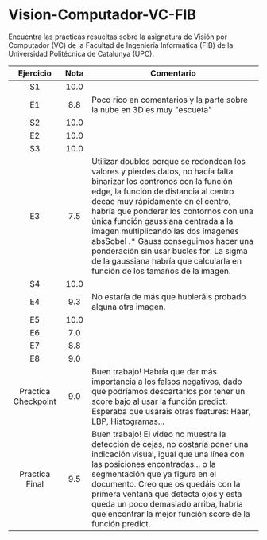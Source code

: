# Vision-Computador-VC-FIB
Encuentra las prácticas resueltas sobre la asignatura de Visión por Computador (VC) de la Facultad de Ingeniería Informática (FIB) de la Universidad Politécnica de Catalunya (UPC).

| Ejercicio | Nota  | Comentario  |
| :-------: | :---: | ------------------------------------------------------------------- |
| S1  | 10.0  | |
| E1  | 8.8 |     Poco rico en comentarios y la parte sobre la nube en 3D es muy "escueta"  |
| S2  | 10.0  | |
| E2  | 10.0  | |
| S3  | 10.0  | |
| E3  | 7.5 |     Utilizar doubles porque se redondean los valores y pierdes datos, no hacía falta binarizar los contronos con la función edge, la función de distancia al centro decae muy rápidamente en el centro, habría que ponderar los contornos con una única función gaussiana centrada a la imagen multiplicando las dos imagenes absSobel .* Gauss conseguimos hacer una ponderación sin usar bucles for. La sigma de la gaussiana habría que calcularla en función de los tamaños de la imagen. |
| S4  | 10.0  | |
| E4  | 9.3 |     No estaría de más que hubieráis probado alguna otra imagen. |
| E5  | 10.0  | |
| E6  | 7.0 | |
| E7  | 8.8 | |
| E8  | 9.0 | |
| Practica Checkpoint  |  9.0 |   Buen trabajo! Habría que dar más importancia a los falsos negativos, dado que podríamos descartarlos por tener un score bajo al usar la función predict. Esperaba que usárais otras features: Haar, LBP, Histogramas... |
| Practica Final  | 9.5 |        Buen trabajo! El video no muestra la detección de cejas, no costaría poner una indicación visual, igual que una línea con las posiciones encontradas... o la segmentación que ya figura en el documento. Creo que os quedáis con la primera ventana que detecta ojos y esta queda un poco demasiado arriba, habría que encontrar la mejor función score de la función predict. |
